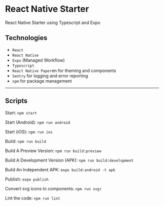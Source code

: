 # React Native Starter

React Native Starter using Typescript and Expo

## Technologies

- `React`
- `React Native`
- `Expo` (Managed Workflow)
- `Typescript`
- `React Native Paper`en for theming and components
- `Sentry` for logging and error reporting
- `npm` for package management

---

## Scripts

Start: `npm start`

Start (Android): `npm run android`

Start (iOS): `npm run ios`

Build: `npm run build`

Build A Preview Version: `npm run build:preview`

Build A Development Version (APK): `npm run build:development`

Build An Independent APK: `expo build:android -t apk`

Publish: `expo publish`

Convert svg icons to components: `npm run svgr`

Lint the code: `npm run lint`
